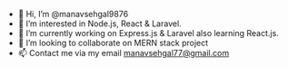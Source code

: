 - 👋 Hi, I’m @manavsehgal9876
- 👀 I’m interested in Node.js, React & Laravel.
- 🌱 I’m currently working on Express.js & Laravel also learning React.js.
- 💞️ I’m looking to collaborate on MERN stack project 
- 📫 Contact me via my email manavsehgal77@gmail.com
